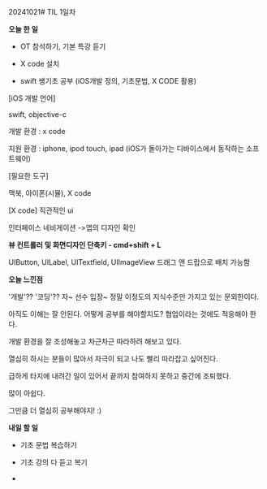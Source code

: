 20241021# TIL   1일차


<b>오늘 한 일</b>

- OT 참석하기, 기본 특강 듣기
  
 -  X  code 설치
 -  swift 쌩기초 공부 (iOS개발 정의, 기초문법, X CODE 활용)


[iOS 개발 언어]

swift, objective-c

개발 환경 : x code

지원 환경 : iphone, ipod touch, ipad (iOS가 돌아가는 디바이스에서 동작하는 소프트웨어)

[필요한 도구]

맥북, 아이폰(시뮬), X code

[X code] 직관적인 ui

인터페이스 네비게이션 ->앱의 디자인 확인

<b>뷰 컨트롤러 및 화면디자인 단축키 - cmd+shift + L </b>

UIButton, UILabel, UITextfield, UIImageView 드래그 앤 드랍으로 배치 가능함


<B>오늘 느낀점</B>

'개발'?? '코딩'?? 
자~ 선수 입장~ 정말 이정도의 지식수준만 가지고 있는 문외한이다.

아직도 이해는 잘 안된다. 어떻게 공부를 해야할지도? 협업이라는 것에도 적응해야 한다.

개발 환경을 잘 조성해놓고 차근차근 따라하려 해보고 있다.

열심히 하시는 분들이 많아서 자극이 되고 나도 빨리 따라잡고 싶어진다.

급하게 타지에 내려간 일이 있어서 끝까지 참여하지 못하고 중간에 조퇴했다. 

많이 아쉽다.

그만큼 더 열심히 공부해야지! :)

<B>내일 할 일</B>

- 기초 문법 복습하기
  
- 기초 강의 다 듣고 복기
  
- 
